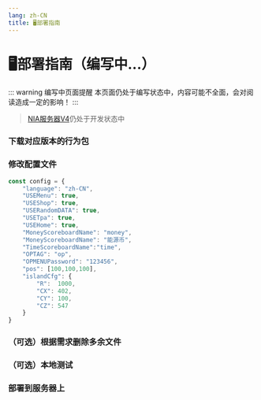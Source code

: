 ```yaml
---
lang: zh-CN
title: 🖥️部署指南
---
```

# 🖥️部署指南（编写中...）

::: warning 编写中页面提醒
本页面仍处于编写状态中，内容可能不全面，会对阅读造成一定的影响！
:::

>[NIA服务器V4](https://www.github.com/NIANIANKNIA/NIASERVER-V4)仍处于开发状态中

### 下载对应版本的行为包

### 修改配置文件

```javascript
const config = {
    "language": "zh-CN",
    "USEMenu": true,
    "USEShop": true,
    "USERandomDATA": true,
    "USETpa": true,
    "USEHome": true,
    "MoneyScoreboardName": "money",
    "MoneyScoreboardName": "能源币",
    "TimeScoreboardName":"time",
    "OPTAG": "op",
    "OPMENUPassword": "123456",
    "pos": [100,100,100],
    "islandCfg": {
        "R":  1000,
        "CX": 402,
        "CY": 100,
        "CZ": 547
    }
}
```

### （可选）根据需求删除多余文件

### （可选）本地测试

### 部署到服务器上